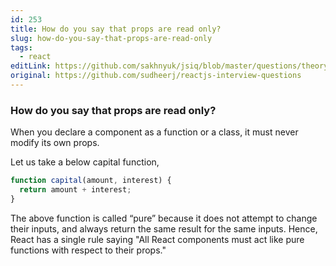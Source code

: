 ```yaml
---
id: 253
title: How do you say that props are read only?
slug: how-do-you-say-that-props-are-read-only
tags:
  - react
editLink: https://github.com/sakhnyuk/jsiq/blob/master/questions/theory/react/253.md
original: https://github.com/sudheerj/reactjs-interview-questions
---
```


### How do you say that props are read only?

When you declare a component as a function or a class, it must never modify its own props.

Let us take a below capital function,

```javascript
function capital(amount, interest) {
  return amount + interest;
}
```

The above function is called “pure” because it does not attempt to change their inputs, and always return the same result for the same inputs. Hence, React has a single rule saying "All React components must act like pure functions with respect to their props."